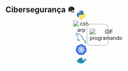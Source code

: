 ## Cibersegurança 🪖

<div align="center">
  <style>
    .icon-container {
      display: inline-block;
      width: 60px;
      height: 60px;
      margin: 10px;
      border: 2px solid #ccc;
      border-radius: 10px;
      box-sizing: border-box;
      display: flex;
      align-items: center;
      justify-content: center;
    }
    .icon-container img {
      width: 30px;
      height: 30px;
    }
  </style>

  <div class="icon-container">
  <div style="display: inline_block"><br>
  <img align="center" alt="Python" height="30" width="40" src="https://raw.githubusercontent.com/devicons/devicon/master/icons/python/python-original.svg">
  <img align="center" alt="csharp" height="30" width="40" src="https://gistcdn.githack.com/johndward01/95c1d09de9e3707cfb4154989962376d/raw/f74007782421219d9e9ab4b6a27de2e172a8b714/csharp-logo.svg">
  <img align="center" alt="mysql" height="30" width="40" src="https://raw.githubusercontent.com/devicons/devicon/master/icons/mysql/mysql-original.svg">
  <img align="center" alt="vscode" height="30" width="40" src="https://raw.githubusercontent.com/devicons/devicon/master/icons/kubernetes/kubernetes-original.svg">
  <img align="center" alt="docker" height="30" width="40" src="https://raw.githubusercontent.com/devicons/devicon/master/icons/docker/docker-original.svg">
</div>

![GIF programando](ezgif-2d3ddd640d75eb.gif)
